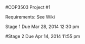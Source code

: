 #COP3503 Project #1

Requirements: See Wiki

Stage 1 Due Mar 28, 2014 12:30 pm 

#Stage 2 Due Apr 14, 2014 11:55 pm 

